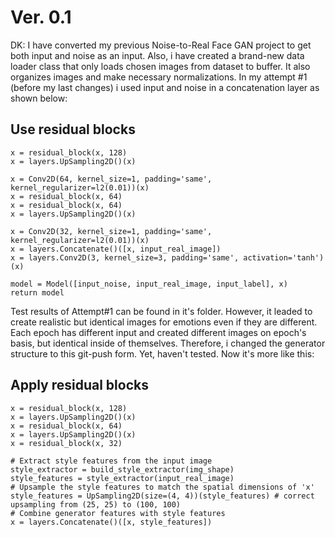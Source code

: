 # Ver. 0.1
DK: I have converted my previous Noise-to-Real Face GAN project to get both input and noise as an input. Also, i have created a brand-new data loader class that only loads chosen images from dataset to buffer. It also organizes images and make necessary normalizations.
In my attempt #1 (before my last changes) i used input and noise in a concatenation layer as shown below:
  ## Use residual blocks
    x = residual_block(x, 128)
    x = layers.UpSampling2D()(x)
    
    x = Conv2D(64, kernel_size=1, padding='same', kernel_regularizer=l2(0.01))(x)
    x = residual_block(x, 64)
    x = residual_block(x, 64)
    x = layers.UpSampling2D()(x)
    
    x = Conv2D(32, kernel_size=1, padding='same', kernel_regularizer=l2(0.01))(x)
    x = layers.Concatenate()([x, input_real_image])
    x = layers.Conv2D(3, kernel_size=3, padding='same', activation='tanh')(x)
    
    model = Model([input_noise, input_real_image, input_label], x)
    return model

Test results of Attempt#1 can be found in it's folder. However, it leaded to create realistic but identical images for emotions even if they are different. Each epoch has different input and created different images on epoch's basis, but identical inside of themselves. Therefore, i changed the generator structure to this git-push form. Yet, haven't tested. Now it's more like this:
  ## Apply residual blocks
    x = residual_block(x, 128)
    x = layers.UpSampling2D()(x)
    x = residual_block(x, 64)
    x = layers.UpSampling2D()(x)
    x = residual_block(x, 32)

    # Extract style features from the input image
    style_extractor = build_style_extractor(img_shape)
    style_features = style_extractor(input_real_image)
    # Upsample the style features to match the spatial dimensions of 'x'
    style_features = UpSampling2D(size=(4, 4))(style_features) # correct upsampling from (25, 25) to (100, 100)
    # Combine generator features with style features
    x = layers.Concatenate()([x, style_features])
